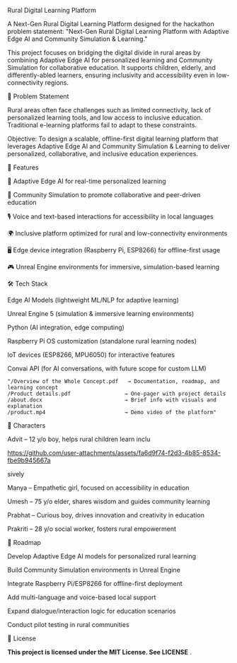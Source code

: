  Rural Digital Learning Platform

A Next-Gen Rural Digital Learning Platform designed for the hackathon problem statement:
"Next-Gen Rural Digital Learning Platform with Adaptive Edge AI and Community Simulation & Learning."

This project focuses on bridging the digital divide in rural areas by combining Adaptive Edge AI for personalized learning and Community Simulation for collaborative education. It supports children, elderly, and differently-abled learners, ensuring inclusivity and accessibility even in low-connectivity regions.

📝 Problem Statement

Rural areas often face challenges such as limited connectivity, lack of personalized learning tools, and low access to inclusive education. Traditional e-learning platforms fail to adapt to these constraints.

Objective:
To design a scalable, offline-first digital learning platform that leverages Adaptive Edge AI and Community Simulation & Learning to deliver personalized, collaborative, and inclusive education experiences.

🚀 Features

🤖 Adaptive Edge AI for real-time personalized learning

👥 Community Simulation to promote collaborative and peer-driven education

🎙 Voice and text-based interactions for accessibility in local languages

🌍 Inclusive platform optimized for rural and low-connectivity environments

🖥 Edge device integration (Raspberry Pi, ESP8266) for offline-first usage

🎮 Unreal Engine environments for immersive, simulation-based learning

🛠 Tech Stack

Edge AI Models (lightweight ML/NLP for adaptive learning)

Unreal Engine 5 (simulation & immersive learning environments)

Python (AI integration, edge computing)

Raspberry Pi OS customization (standalone rural learning nodes)

IoT devices (ESP8266, MPU6050) for interactive features

Convai API (for AI conversations, with future scope for custom LLM)

```📂 Repository Structure
"/Overview of the Whole Concept.pdf   → Documentation, roadmap, and learning concept  
/Product details.pdf                 → One-pager with project details  
/about.docx                          → Brief info with visuals and explanation  
/product.mp4                         → Demo video of the platform"
```
👥 Characters

Advit – 12 y/o boy, helps rural children learn inclu

https://github.com/user-attachments/assets/fa6d9f74-f2d3-4b85-8534-fbe9b945667a

sively

Manya – Empathetic girl, focused on accessibility in education

Umesh – 75 y/o elder, shares wisdom and guides community learning

Prabhat – Curious boy, drives innovation and creativity in education

Prakriti – 28 y/o social worker, fosters rural empowerment

📌 Roadmap

 Develop Adaptive Edge AI models for personalized rural learning

 Build Community Simulation environments in Unreal Engine

 Integrate Raspberry Pi/ESP8266 for offline-first deployment

 Add multi-language and voice-based local support

 Expand dialogue/interaction logic for education scenarios

 Conduct pilot testing in rural communities

📜 License

**This project is licensed under the MIT License. See LICENSE**
.

